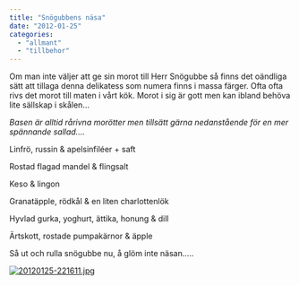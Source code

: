 ```yaml
---
title: "Snögubbens näsa"
date: "2012-01-25"
categories: 
  - "allmant"
  - "tillbehor"
---
```


Om man inte väljer att ge sin morot till Herr Snögubbe så finns det oändliga sätt att tillaga denna delikatess som numera finns i massa färger. Ofta ofta rivs det morot till maten i vårt kök. Morot i sig är gott men kan ibland behöva lite sällskap i skålen...

_Basen är alltid rårivna morötter men tillsätt gärna nedanstående för en mer spännande sallad...._

Linfrö, russin & apelsinfiléer + saft

Rostad flagad mandel & flingsalt

Keso & lingon

Granatäpple, rödkål & en liten charlottenlök

Hyvlad gurka, yoghurt, ättika, honung & dill

Ärtskott, rostade pumpakärnor & äpple

Så ut och rulla snögubbe nu, å glöm inte näsan.....

  
  
[![20120125-221611.jpg](/static/img/20120125-221611.jpg)](http://import.local/wp-content/uploads/2012/01/20120125-221611.jpg)
